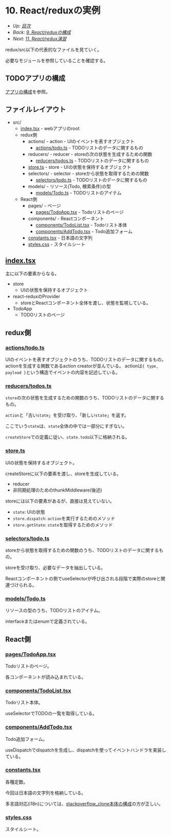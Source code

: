 # 10. React/reduxの実例

- *Up: [目次](../index.md)*
- *Back: [9. React/reduxの構成](./09_react_redux.md)*
- *Next: [11. React/redux演習](./11_react_redux_exercise.md)*

redux/src以下の代表的なファイルを見ていく。

必要なモジュールを参照していることを確認する。

## TODOアプリの構成

[アプリの構成](../../../redux/README.md#アプリの構成)を参照。

## ファイルレイアウト

- src/
  - [index.tsx](#indextsx) - webアプリのroot
  - redux側
    - actions/ - action - UIのイベントを表すオブジェクト
      - [actions/todo.ts](#actionstodots) - TODOリストのデータに関するもの
    - reducers/ - reducer - storeの次の状態を生成するための関数
      - [reducers/todos.ts](#reducerstodosts) - TODOリストのデータに関するもの
    - [store.ts](#storets) - store - UIの状態を保持するオブジェクト
    - selectors/ - selector - storeから状態を取得するための関数
      - [selectors/todo.ts](#selectorstodots) - TODOリストのデータに関するもの
    - models/ - リソース(Todo, 検索条件)の型
      - [models/Todo.ts](#modelstodots) - TODOリストのアイテム
  - React側
    - pages/ - ページ
      - [pages/TodoApp.tsx](#pagestodoapptsx) - Todoリストのページ
    - components/ - Reactコンポーネント
      - [components/TodoList.tsx](#componentstodolisttsx) - Todoリスト本体
      - [components/AddTodo.tsx](#componentsaddtodotsx) - Todo追加フォーム
    - [constants.tsx](#constantstsx) - 日本語の文字列
    - [styles.css](#stylescss) - スタイルシート

## [index.tsx](../../../redux/src/index.tsx)

主に以下の要素からなる。
- store
  - UIの状態を保持するオブジェクト
- react-reduxのProvider
  - storeとReactコンポーネント全体を渡し、状態を監視している。
- TodoApp
  - TODOリストのページ

## redux側

### [actions/todo.ts](../../../redux/src/actions/todo.ts)

UIのイベントを表すオブジェクトのうち、TODOリストのデータに関するもの。
actionを生成する関数であるaction creatorが並んでいる。
actionは`{ type, payload }`という構造でイベントの内容を記述している。

### [reducers/todos.ts](../../../redux/src/reducers/todos.ts)

`store`の次の状態を生成するための関数のうち、TODOリストのデータに関するもの。

`action`と「古い`state`」を受け取り、「新しい`state`」を返す。

ここでいう`state`は、`state`全体の中では一部分にすぎない。

`createStore`での定義に従い、`state.todo`以下に格納される。

### [store.ts](../../../redux/src/store.ts)

UIの状態を保持するオブジェクト。

createStoreに以下の要素を渡し、storeを生成している。
- reducer
- 非同期処理のためのthunkMiddleware(後述)

storeには以下の要素があるが、直接は見えていない。
- `state`: UIの状態
- `store.dispatch`: `action`を実行するためのメソッド
- `store.getState`: `state`を取得するためのメソッド

### [selectors/todo.ts](../../../redux/src/selectors/todo.ts)

storeから状態を取得するための関数のうち、TODOリストのデータに関するもの。

storeを受け取り、必要なデータを抽出している。

Reactコンポーネントの側でuseSelectorが呼び出される段階で実際のstoreと関連づけられる。

### [models/Todo.ts](../../../redux/src/models/Todo.ts)

リソースの型のうち、TODOリストのアイテム。

interfaceまたはenumで定義されている。

## React側

### [pages/TodoApp.tsx](../../../redux/src/pages/TodoApp.tsx)

Todoリストのページ。

各コンポーネントが読み込まれている。

### [components/TodoList.tsx](../../../redux/src/components/TodoList.tsx)

Todoリスト本体。

useSelectorでTODOの一覧を取得している。

### [components/AddTodo.tsx](../../../redux/src/components/AddTodo.tsx)

Todo追加フォーム。

useDispatchでdispatchを生成し、dispatchを使ってイベントハンドラを実装している。

### [constants.tsx](../../../redux/src/constants.tsx)

各種定数。

今回は日本語の文字列を格納している。

多言語対応(i18n)については、[stackoverflow_clone本体の構成](https://github.com/access-company/stackoverflow_clone/blob/master/web/static/assets/strings/ja.ts)の方が正しい。

### [styles.css](../../../redux/src/styles.css)

スタイルシート。
